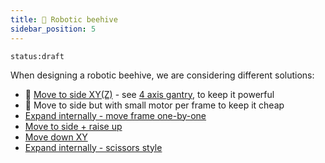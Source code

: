 ```yaml
---
title: 🧿 Robotic beehive
sidebar_position: 5
---
```

`status:draft`

When designing a robotic beehive, we are considering different solutions:

- 🥇 [Move to side XY(Z)](https://www.notion.so/Move-to-side-XY-Z-844abdbbce8c4ea6b1121d0e7396d69f?pvs=21)  - see [4 axis gantry](4%20axis%20gantry.md), to keep it powerful
- 🥈 Move to side but with small motor per frame to keep it cheap
- [Expand internally - move frame one-by-one](https://www.notion.so/Expand-internally-move-frame-one-by-one-aad6edfc74bc413d918f4032135a55ab?pvs=21)
- [Move to side + raise up](https://www.notion.so/Move-to-side-raise-up-3e05773feeb04c81933414f69b6af737?pvs=21)
- [Move down XY](https://www.notion.so/Move-down-XY-9aac9c341d74498bac5f1c3bc00b4a20?pvs=21)
- [Expand internally - scissors style](https://www.notion.so/Expand-internally-scissors-style-c7653ca98bb04abcacee7f707109b39f?pvs=21)
